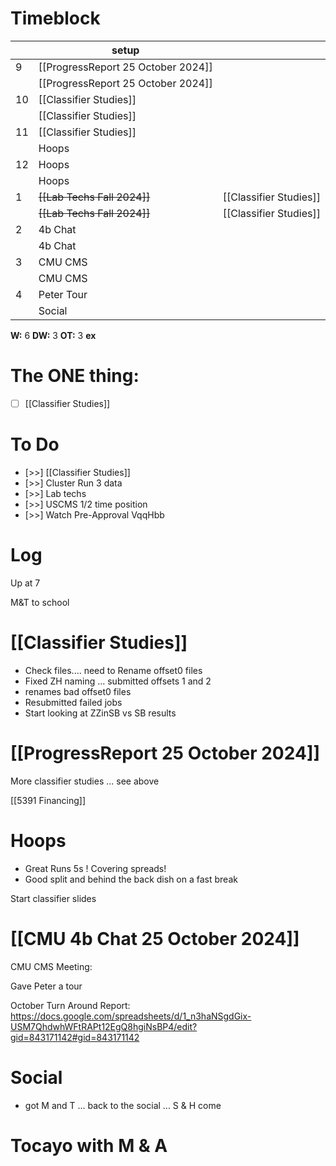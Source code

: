 # Timeblock

|     | setup                              |                        |
| --- | ---------------------------------- | ---------------------- |
| 9   | [[ProgressReport 25 October 2024]] |                        |
|     | [[ProgressReport 25 October 2024]] |                        |
| 10  | [[Classifier Studies]]             |                        |
|     | [[Classifier Studies]]             |                        |
| 11  | [[Classifier Studies]]             |                        |
|     | Hoops                              |                        |
| 12  | Hoops                              |                        |
|     | Hoops                              |                        |
| 1   | ~~[[Lab Techs Fall 2024]]~~        | [[Classifier Studies]] |
|     | ~~[[Lab Techs Fall 2024]]~~        | [[Classifier Studies]] |
| 2   | 4b Chat                            |                        |
|     | 4b Chat                            |                        |
| 3   | CMU CMS                            |                        |
|     | CMU CMS                            |                        |
| 4   | Peter Tour                         |                        |
|     | Social                             |                        |

**W:** 6
**DW:** 3
**OT:** 3
**ex** 

# The ONE thing: 
- [ ] [[Classifier Studies]]


# To Do
- [>>]  [[Classifier Studies]]
- [>>] Cluster Run 3 data
- [>>] Lab techs
- [>>] USCMS 1/2 time position
- [>>] Watch Pre-Approval VqqHbb

# Log

Up at 7

M&T to school 

# [[Classifier Studies]]
- Check files.... need to Rename offset0 files
- Fixed ZH naming ... submitted offsets 1 and 2 
- renames bad offset0 files
- Resubmitted failed jobs
- Start looking at ZZinSB vs SB results


# [[ProgressReport 25 October 2024]]

More classifier studies ... see above

[[5391 Financing]]

# Hoops
- Great Runs 5s !  Covering spreads! 
- Good split and behind the back dish on a fast break

Start classifier slides

# [[CMU 4b Chat 25 October 2024]]

CMU CMS Meeting:

Gave Peter a tour

October Turn Around Report:
https://docs.google.com/spreadsheets/d/1_n3haNSgdGix-USM7QhdwhWFtRAPt12EgQ8hgiNsBP4/edit?gid=843171142#gid=843171142

# Social 
- got M and T ... back to the social ... S & H come

# Tocayo with M & A 